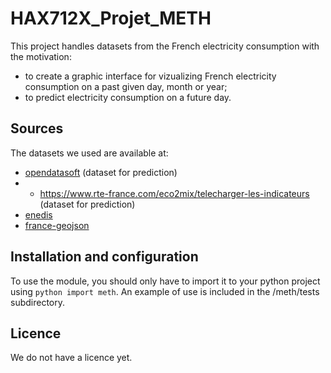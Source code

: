 # HAX712X_Projet_METH

This project handles datasets from the French electricity consumption with the motivation:
- to create a graphic interface for vizualizing French electricity consumption on a past given day, month or year;
- to predict electricity consumption on a future day.

## Sources

The datasets we used are available at:
- [opendatasoft](https://odre.opendatasoft.com/explore/dataset/eco2mix-national-tr/information/?disjunctive.nature&sort=-date_heure) (dataset for prediction)
- - https://www.rte-france.com/eco2mix/telecharger-les-indicateurs (dataset for prediction)
- [enedis](https://data.enedis.fr/explore/dataset/consommation-annuelle-residentielle-par-adresse/information/)
- [france-geojson](https://github.com/gregoiredavid/france-geojson/blob/master/README.md)

## Installation and configuration

To use the module, you should only have to import it to your python project using ```python import meth```. An example of use is included in the /meth/tests subdirectory.

## Licence

We do not have a licence yet.

